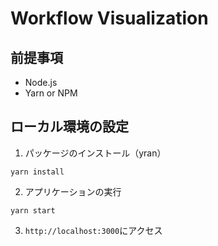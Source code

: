 # Workflow Visualization

## 前提事項
- Node.js
- Yarn or NPM

## ローカル環境の設定

1. パッケージのインストール（yran）
```
yarn install
```
2. アプリケーションの実行
```
yarn start
```
3. `http://localhost:3000`にアクセス